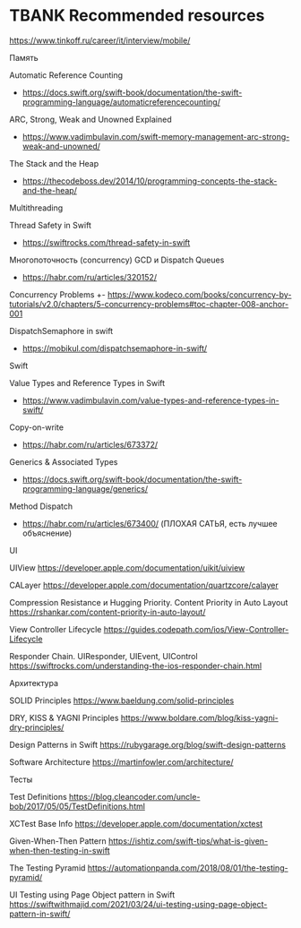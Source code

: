 #  TBANK Recommended resources
https://www.tinkoff.ru/career/it/interview/mobile/

Память

Automatic Reference Counting
+ https://docs.swift.org/swift-book/documentation/the-swift-programming-language/automaticreferencecounting/

ARC, Strong, Weak and Unowned Explained
+ https://www.vadimbulavin.com/swift-memory-management-arc-strong-weak-and-unowned/

The Stack and the Heap
+ https://thecodeboss.dev/2014/10/programming-concepts-the-stack-and-the-heap/


Multithreading

Thread Safety in Swift
+ https://swiftrocks.com/thread-safety-in-swift

Многопоточность (concurrency) GCD и Dispatch Queues
+ https://habr.com/ru/articles/320152/

Concurrency Problems
+- https://www.kodeco.com/books/concurrency-by-tutorials/v2.0/chapters/5-concurrency-problems#toc-chapter-008-anchor-001

DispatchSemaphore in swift
+ https://mobikul.com/dispatchsemaphore-in-swift/


Swift

Value Types and Reference Types in Swift
+ https://www.vadimbulavin.com/value-types-and-reference-types-in-swift/

Copy-on-write
+ https://habr.com/ru/articles/673372/

Generics & Associated Types
+ https://docs.swift.org/swift-book/documentation/the-swift-programming-language/generics/

Method Dispatch
- https://habr.com/ru/articles/673400/ (ПЛОХАЯ САТЬЯ, есть лучшее объяснение)

UI

UIView
https://developer.apple.com/documentation/uikit/uiview

CALayer
https://developer.apple.com/documentation/quartzcore/calayer

Compression Resistance и Hugging Priority. Content Priority in Auto Layout
https://rshankar.com/content-priority-in-auto-layout/

View Controller Lifecycle
https://guides.codepath.com/ios/View-Controller-Lifecycle

Responder Chain. UIResponder, UIEvent, UIControl
https://swiftrocks.com/understanding-the-ios-responder-chain.html


Архитектура

SOLID Principles
https://www.baeldung.com/solid-principles

DRY, KISS & YAGNI Principles
https://www.boldare.com/blog/kiss-yagni-dry-principles/

Design Patterns in Swift
https://rubygarage.org/blog/swift-design-patterns

Software Architecture
https://martinfowler.com/architecture/


Тесты

Test Definitions
https://blog.cleancoder.com/uncle-bob/2017/05/05/TestDefinitions.html

XCTest Base Info
https://developer.apple.com/documentation/xctest

Given-When-Then Pattern
https://ishtiz.com/swift-tips/what-is-given-when-then-testing-in-swift

The Testing Pyramid
https://automationpanda.com/2018/08/01/the-testing-pyramid/

UI Testing using Page Object pattern in Swift
https://swiftwithmajid.com/2021/03/24/ui-testing-using-page-object-pattern-in-swift/
